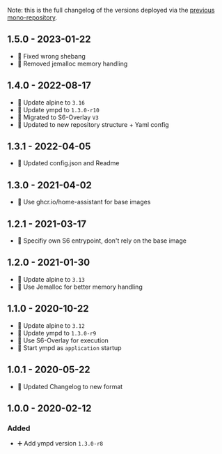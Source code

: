 Note: this is the full changelog of the versions deployed via the [previous mono-repository](https://github.com/Poeschl-HomeAssistant-Addons/repository/tree/41c02f85a6fffb328c21df76ace4e54ad0ee3466).

## 1.5.0 - 2023-01-22

* 🐛 Fixed wrong shebang
* 🔨 Removed jemalloc memory handling


## 1.4.0 - 2022-08-17

* 🔼 Update alpine to `3.16`
* 🔼 Update ympd to `1.3.0-r10`
* 🔨 Migrated to S6-Overlay `V3`
* 📝 Updated to new repository structure + Yaml config


## 1.3.1 - 2022-04-05

* 📝 Updated config.json and Readme


## 1.3.0 - 2021-04-02

* 🔨 Use ghcr.io/home-assistant for base images


## 1.2.1 - 2021-03-17

* 🐛 Specifiy own S6 entrypoint, don't rely on the base image


## 1.2.0 - 2021-01-30

* 🔼 Update alpine to `3.13`
* 🔨 Use Jemalloc for better memory handling


## 1.1.0 - 2020-10-22

* 🔼 Update alpine to `3.12`
* 🔼 Update ympd to `1.3.0-r9`
* 🔨 Use S6-Overlay for execution
* 🔨 Start ympd as `application` startup


## 1.0.1 - 2020-05-22

* 🔨 Updated Changelog to new format


## 1.0.0 - 2020-02-12

### Added

* ➕ Add ympd version `1.3.0-r8`
